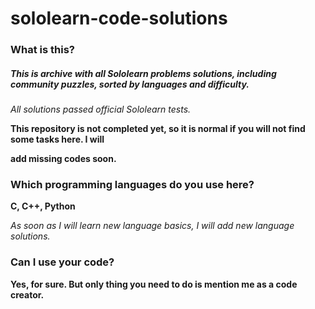 # sololearn-code-solutions

### What is this?

##### This is archive with all Sololearn problems solutions, including community puzzles, sorted by languages and difficulty.

*All solutions passed official Sololearn tests.*

**This repository is not completed yet, so it is normal if you will not find some tasks here. I will**

**add missing codes soon.**

### Which programming languages do you use here?

**C, C++, Python**

*As soon as I will learn new language basics, I will add new language solutions.*

### Can I use your code?

**Yes, for sure.  But only thing you need to do is mention me as a code creator.**











